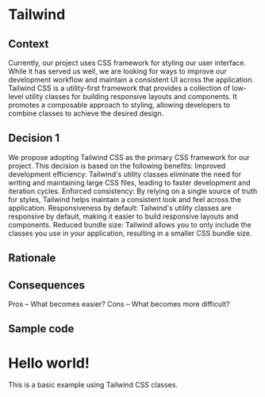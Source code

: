 # Tailwind

## Context
Currently, our project uses  CSS framework for styling our user interface. While it has served us well, we are looking for ways to improve our development workflow and maintain a consistent UI across the application.
Tailwind CSS is a utility-first framework that provides a collection of low-level utility classes for building responsive layouts and components. It promotes a composable approach to styling, allowing developers to combine classes to achieve the desired design.


## Decision 1
We propose adopting Tailwind CSS as the primary CSS framework for our project. This decision is based on the following benefits:
Improved development efficiency: Tailwind's utility classes eliminate the need for writing and maintaining large CSS files, leading to faster development and iteration cycles.
Enforced consistency: By relying on a single source of truth for styles, Tailwind helps maintain a consistent look and feel across the application.
Responsiveness by default: Tailwind's utility classes are responsive by default, making it easier to build responsive layouts and components.
Reduced bundle size: Tailwind allows you to only include the classes you use in your application, resulting in a smaller CSS bundle size.


## Rationale


## Consequences
Pros – What becomes easier?
Cons – What becomes more difficult?

## Sample code
<div class="flex justify-center items-center h-screen bg-gray-100">
  <div class="bg-white p-4 rounded shadow-md">
    <h1 class="text-2xl font-bold text-gray-800">Hello world!</h1>
    <p class="text-gray-600">This is a basic example using Tailwind CSS classes.</p>
  </div>
</div>


